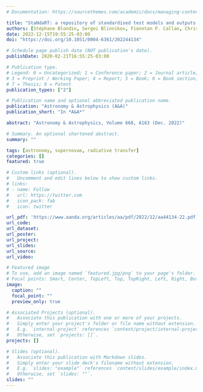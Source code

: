 ```yaml
---
# Documentation: https://sourcethemes.com/academic/docs/managing-content/

title: "StaNdaRT: a repository of standardised test models and outputs for supernova radiative transfer"
authors: [Stéphane Blondin, Sergei Blinnikov, Fionntan P. Callan, Christine E. Collins, Luc Dessart, Wesley Even, Andreas Flörs, Andrew G. Fullard, D. John Hillier, Anders Jerkstrand, Daniel Kasen, Boaz Katz, Wolfgang Kerzendorf, Alexandra Kozyreva, Jack O’Brien, Ezequiel A. Pássaro, Nathaniel Roth, Ken J. Shen, Luke Shingles, Stuart A. Sim, Jaladh Singhal, Isaac G. Smith, Elena Sorokina, Victor P. Utrobin, Christian Vogl, Marc Williamson, Ryan Wollaeger, Stan E. Woosley, and Nahliel Wygoda.]
date: 2022-12-15T19:55:25-03:00
doi: "https://doi.org/10.1051/0004-6361/202244134"

# Schedule page publish date (NOT publication's date).
publishDate: 2020-02-21T16:55:25-03:00

# Publication type.
# Legend: 0 = Uncategorized; 1 = Conference paper; 2 = Journal article;
# 3 = Preprint / Working Paper; 4 = Report; 5 = Book; 6 = Book section;
# 7 = Thesis; 8 = Patent
publication_types: ["2"]

# Publication name and optional abbreviated publication name.
publication: "Astronomy & Astrophysics (A&A)"
publication_short: "In *A&A*"

abstract: "Astronomy & Astrophysics, Volume 668, A163 (Dec. 2022)"

# Summary. An optional shortened abstract.
summary: ""

tags: [astronomy, supernovae, radiative transfer]
categories: []
featured: true

# Custom links (optional).
#   Uncomment and edit lines below to show custom links.
# links:
# - name: Follow
#   url: https://twitter.com
#   icon_pack: fab
#   icon: twitter

url_pdf: 'https://www.aanda.org/articles/aa/pdf/2022/12/aa44134-22.pdf'
url_code:
url_dataset:
url_poster:
url_project:
url_slides:
url_source:
url_video:

# Featured image
# To use, add an image named `featured.jpg/png` to your page's folder. 
# Focal points: Smart, Center, TopLeft, Top, TopRight, Left, Right, BottomLeft, Bottom, BottomRight.
image:
  caption: ""
  focal_point: ""
  preview_only: true

# Associated Projects (optional).
#   Associate this publication with one or more of your projects.
#   Simply enter your project's folder or file name without extension.
#   E.g. `internal-project` references `content/project/internal-project/index.md`.
#   Otherwise, set `projects: []`.
projects: []

# Slides (optional).
#   Associate this publication with Markdown slides.
#   Simply enter your slide deck's filename without extension.
#   E.g. `slides: "example"` references `content/slides/example/index.md`.
#   Otherwise, set `slides: ""`.
slides: ""
---
```


